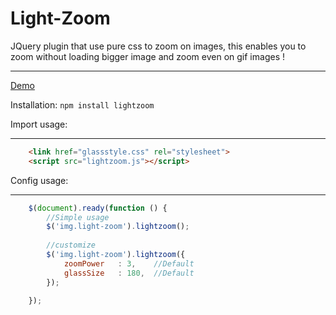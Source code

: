 # Light-Zoom
JQuery plugin that use pure css to zoom on images, this enables you to zoom without loading bigger image and zoom even on gif images !
_____
[Demo](http://codepen.io/JafarAKhondali/pen/bZJqjb)

Installation:
```npm install lightzoom```

Import usage:
_____________
```html
    <link href="glassstyle.css" rel="stylesheet">
    <script src="lightzoom.js"></script>
```


Config usage:
______
```javascript
    $(document).ready(function () {
        //Simple usage
        $('img.light-zoom').lightzoom();
        
        //customize
        $('img.light-zoom').lightzoom({
            zoomPower   : 3,    //Default
            glassSize   : 180,  //Default
        });
        
    });
```



